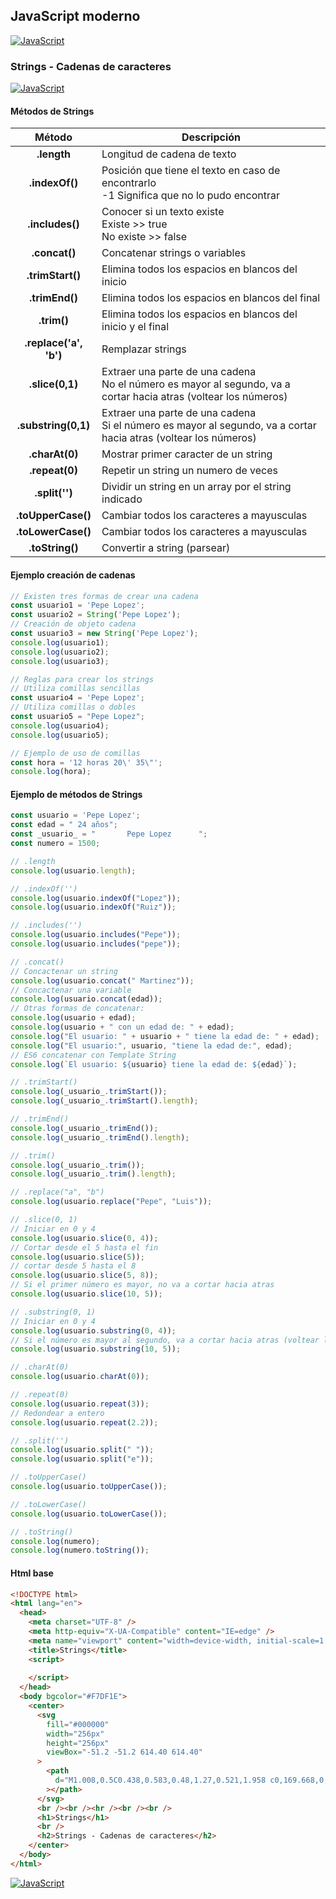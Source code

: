 ## JavaScript moderno
[![JavaScript](https://img.shields.io/badge/JavaScript-F7DF1E?style=for-the-badge&logo=javascript&logoColor=white&labelColor=101010)](https://github.com/Alberto-mt/JavaScript_JQuery/blob/main/JavaScript/Apuntes/index.md)

### Strings - Cadenas de caracteres
[![JavaScript](https://img.shields.io/badge/Strings-c044b8?style=for-the-badge&logo=javascript&logoColor=white&labelColor=101010)](https://github.com/Alberto-mt/JavaScript_JQuery/blob/main/JavaScript/Apuntes/categories/Strings.md)

#### Métodos de Strings
| Método  | Descripción  |
|:-:|---|
| **.length**  | Longitud de cadena de texto  |
| **.indexOf()**  | Posición que tiene el texto en caso de encontrarlo<br>-1 Significa que no lo pudo encontrar  |
| **.includes()**  | Conocer si un texto existe<br>Existe >> true<br>No existe >> false  |
| **.concat()**  | Concatenar strings o variables  |
| **.trimStart()**  | Elimina todos los espacios en blancos del inicio  |
| **.trimEnd()**  | Elimina todos los espacios en blancos del final  |
| **.trim()**  | Elimina todos los espacios en blancos del inicio y el final  |
| **.replace('a', 'b')**  | Remplazar strings  |
| **.slice(0,1)**  | Extraer una parte de una cadena<br>No el número es mayor al segundo, va a cortar hacia atras (voltear los números)  |
| **.substring(0,1)**  | Extraer una parte de una cadena<br>Si el número es mayor al segundo, va a cortar hacia atras (voltear los números)|
| **.charAt(0)**  | Mostrar primer caracter de un string  |
| **.repeat(0)**  | Repetir un string un numero de veces  |
| **.split('')**  | Dividir un string en un array por el string indicado  |
| **.toUpperCase()**  | Cambiar todos los caracteres a mayusculas  |
| **.toLowerCase()**  | Cambiar todos los caracteres a mayusculas  |
| **.toString()**  | Convertir a string (parsear)  |

#### Ejemplo creación de cadenas
```js
// Existen tres formas de crear una cadena
const usuario1 = 'Pepe Lopez';
const usuario2 = String('Pepe Lopez');
// Creación de objeto cadena
const usuario3 = new String('Pepe Lopez');
console.log(usuario1);
console.log(usuario2);
console.log(usuario3);

// Reglas para crear los strings
// Utiliza comillas sencillas
const usuario4 = 'Pepe Lopez';
// Utiliza comillas o dobles
const usuario5 = "Pepe Lopez";
console.log(usuario4);
console.log(usuario5);

// Ejemplo de uso de comillas
const hora = '12 horas 20\' 35\"';
console.log(hora);
```

#### Ejemplo de métodos de Strings
```js
const usuario = 'Pepe Lopez';
const edad = " 24 años";
const _usuario_ = "       Pepe Lopez      ";
const numero = 1500;

// .length
console.log(usuario.length);

// .indexOf('')
console.log(usuario.indexOf("Lopez")); 
console.log(usuario.indexOf("Ruiz")); 

// .includes('')
console.log(usuario.includes("Pepe")); 
console.log(usuario.includes("pepe"));

// .concat()
// Concactenar un string
console.log(usuario.concat(" Martinez"));
// Concactenar una variable
console.log(usuario.concat(edad)); 
// Otras formas de concatenar:
console.log(usuario + edad);
console.log(usuario + " con un edad de: " + edad);
console.log("El usuario: " + usuario + " tiene la edad de: " + edad);
console.log("El usuario:", usuario, "tiene la edad de:", edad);
// ES6 concatenar con Template String
console.log(`El usuario: ${usuario} tiene la edad de: ${edad}`);

// .trimStart()
console.log(_usuario_.trimStart());
console.log(_usuario_.trimStart().length);

// .trimEnd()
console.log(_usuario_.trimEnd());
console.log(_usuario_.trimEnd().length);

// .trim()
console.log(_usuario_.trim());
console.log(_usuario_.trim().length);

// .replace("a", "b")
console.log(usuario.replace("Pepe", "Luis"));

// .slice(0, 1)
// Iniciar en 0 y 4
console.log(usuario.slice(0, 4)); 
// Cortar desde el 5 hasta el fin
console.log(usuario.slice(5));
// cortar desde 5 hasta el 8
console.log(usuario.slice(5, 8));
// Si el primer número es mayor, no va a cortar hacia atras
console.log(usuario.slice(10, 5));

// .substring(0, 1)
// Iniciar en 0 y 4
console.log(usuario.substring(0, 4));
// Si el número es mayor al segundo, va a cortar hacia atras (voltear los números)
console.log(usuario.substring(10, 5)); 

// .charAt(0)
console.log(usuario.charAt(0));

// .repeat(0)
console.log(usuario.repeat(3));
// Redondear a entero
console.log(usuario.repeat(2.2)); 

// .split('')
console.log(usuario.split(" "));
console.log(usuario.split("e"));

// .toUpperCase() 
console.log(usuario.toUpperCase());

// .toLowerCase()
console.log(usuario.toLowerCase());

// .toString()
console.log(numero);
console.log(numero.toString());

```

#### Html base
```html
<!DOCTYPE html>
<html lang="en">
  <head>
    <meta charset="UTF-8" />
    <meta http-equiv="X-UA-Compatible" content="IE=edge" />
    <meta name="viewport" content="width=device-width, initial-scale=1.0" />
    <title>Strings</title>
    <script>
      
    </script>
  </head>
  <body bgcolor="#F7DF1E">
    <center>
      <svg
        fill="#000000"
        width="256px"
        height="256px"
        viewBox="-51.2 -51.2 614.40 614.40"
      >
        <path
          d="M1.008,0.5C0.438,0.583,0.48,1.27,0.521,1.958 c0,169.668,0,339.31,0,508.974c169.364,1.135,340.808,0.162,510.979,0.486c0-170.309,0-340.61,0-510.918 C341.342,0.5,171.167,0.5,1.008,0.5z M259.893,452.167c-11.822,11.919-30.478,18.938-53.429,18.938 c-37.643,0-58.543-18.34-71.884-43.711c12.842-8.2,25.966-16.122,39.344-23.795c5.456,15.262,23.886,32.42,44.683,21.857 c13.183-6.699,11.661-27.01,11.661-49.054c0-45.773,0-98.578,0-139.872c-0.042-0.688-0.083-1.375,0.482-1.458 c15.707,0,31.413,0,47.116,0c0,36.788,0,78.402,0,117.529C277.866,395.199,280.91,430.988,259.893,452.167z M470.696,409.917 c-2.674,39.884-35.243,61.063-79.17,61.188c-43.062,0.124-70.624-19.013-87.433-48.567c12.085-8.317,25.778-15.017,38.375-22.822 c10.08,15.761,27.537,30.91,53.429,28.652c16.131-1.406,34.856-14.555,24.285-34.482c-5.127-9.66-17.516-14.567-28.656-19.425 c-35.352-15.424-76.828-29.571-72.861-84.992c1.327-18.514,9.852-31.525,20.889-40.796c11.311-9.5,26.46-15.867,46.629-16.511 c36.629-1.173,56.723,15.12,70.429,37.884c-11.664,8.891-24.514,16.608-37.401,24.281c-4.229-12.995-24.644-25.658-41.772-17.969 c-7.789,3.493-14.788,13.761-10.684,26.224c3.66,11.115,18.589,17.199,30.599,22.344 C433.706,340.486,474.331,355.693,470.696,409.917z"
        ></path>
      </svg>
      <br /><br /><hr /><br /><br />
      <h1>Strings</h1>
      <br />
      <h2>Strings - Cadenas de caracteres</h2>
    </center>
  </body>
</html>
```

[![JavaScript](https://img.shields.io/badge/Strings-c044b8?style=for-the-badge&label=&#9650;&logoColor=white&labelColor=101010)](https://github.com/Alberto-mt/JavaScript_JQuery/blob/main/JavaScript/Apuntes/categories/Strings.md)
